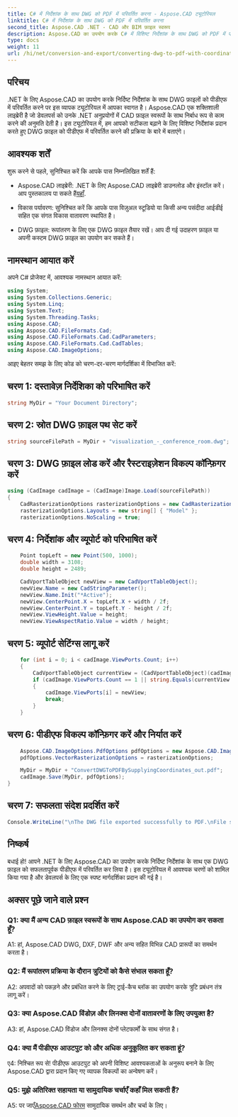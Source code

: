```yaml
---
title: C# में निर्देशांक के साथ DWG को PDF में परिवर्तित करना - Aspose.CAD ट्यूटोरियल
linktitle: C# में निर्देशांक के साथ DWG को PDF में परिवर्तित करना
second_title: Aspose.CAD .NET - CAD और BIM फ़ाइल स्वरूप
description: Aspose.CAD का उपयोग करके C# में विशिष्ट निर्देशांक के साथ DWG को PDF में परिवर्तित करना सीखें। सटीक और कुशल सीएडी फ़ाइल रूपांतरण के लिए हमारी चरण-दर-चरण मार्गदर्शिका का पालन करें।
type: docs
weight: 11
url: /hi/net/conversion-and-export/converting-dwg-to-pdf-with-coordinates/
---
```

## परिचय

.NET के लिए Aspose.CAD का उपयोग करके निर्दिष्ट निर्देशांक के साथ DWG फ़ाइलों को पीडीएफ में परिवर्तित करने पर इस व्यापक ट्यूटोरियल में आपका स्वागत है। Aspose.CAD एक शक्तिशाली लाइब्रेरी है जो डेवलपर्स को उनके .NET अनुप्रयोगों में CAD फ़ाइल स्वरूपों के साथ निर्बाध रूप से काम करने की अनुमति देती है। इस ट्यूटोरियल में, हम आपको सटीकता बढ़ाने के लिए विशिष्ट निर्देशांक प्रदान करते हुए DWG फ़ाइल को पीडीएफ में परिवर्तित करने की प्रक्रिया के बारे में बताएंगे।

## आवश्यक शर्तें

शुरू करने से पहले, सुनिश्चित करें कि आपके पास निम्नलिखित शर्तें हैं:

- Aspose.CAD लाइब्रेरी: .NET के लिए Aspose.CAD लाइब्रेरी डाउनलोड और इंस्टॉल करें। आप पुस्तकालय पा सकते हैं[यहाँ](https://releases.aspose.com/cad/net/).

- विकास पर्यावरण: सुनिश्चित करें कि आपके पास विज़ुअल स्टूडियो या किसी अन्य पसंदीदा आईडीई सहित एक संगत विकास वातावरण स्थापित है।

- DWG फ़ाइल: रूपांतरण के लिए एक DWG फ़ाइल तैयार रखें। आप दी गई उदाहरण फ़ाइल या अपनी कस्टम DWG फ़ाइल का उपयोग कर सकते हैं।

## नामस्थान आयात करें

अपने C# प्रोजेक्ट में, आवश्यक नामस्थान आयात करें:

```csharp
using System;
using System.Collections.Generic;
using System.Linq;
using System.Text;
using System.Threading.Tasks;
using Aspose.CAD;
using Aspose.CAD.FileFormats.Cad;
using Aspose.CAD.FileFormats.Cad.CadParameters;
using Aspose.CAD.FileFormats.Cad.CadTables;
using Aspose.CAD.ImageOptions;
```

आइए बेहतर समझ के लिए कोड को चरण-दर-चरण मार्गदर्शिका में विभाजित करें:

## चरण 1: दस्तावेज़ निर्देशिका को परिभाषित करें

```csharp
string MyDir = "Your Document Directory";
```

## चरण 2: स्रोत DWG फ़ाइल पथ सेट करें

```csharp
string sourceFilePath = MyDir + "visualization_-_conference_room.dwg";
```

## चरण 3: DWG फ़ाइल लोड करें और रैस्टराइज़ेशन विकल्प कॉन्फ़िगर करें

```csharp
using (CadImage cadImage = (CadImage)Image.Load(sourceFilePath))
{
    CadRasterizationOptions rasterizationOptions = new CadRasterizationOptions();
    rasterizationOptions.Layouts = new string[] { "Model" };
    rasterizationOptions.NoScaling = true;
```

## चरण 4: निर्देशांक और व्यूपोर्ट को परिभाषित करें

```csharp
    Point topLeft = new Point(500, 1000);
    double width = 3108;
    double height = 2489;

    CadVportTableObject newView = new CadVportTableObject();
    newView.Name = new CadStringParameter();
    newView.Name.Init("*Active");
    newView.CenterPoint.X = topLeft.X + width / 2f;
    newView.CenterPoint.Y = topLeft.Y - height / 2f;
    newView.ViewHeight.Value = height;
    newView.ViewAspectRatio.Value = width / height;
```

## चरण 5: व्यूपोर्ट सेटिंग्स लागू करें

```csharp
    for (int i = 0; i < cadImage.ViewPorts.Count; i++)
    {
        CadVportTableObject currentView = (CadVportTableObject)(cadImage.ViewPorts[i]);
        if (cadImage.ViewPorts.Count == 1 || string.Equals(currentView.Name.Value.ToLowerInvariant(), "*active"))
        {
            cadImage.ViewPorts[i] = newView;
            break;
        }
    }
```

## चरण 6: पीडीएफ विकल्प कॉन्फ़िगर करें और निर्यात करें

```csharp
    Aspose.CAD.ImageOptions.PdfOptions pdfOptions = new Aspose.CAD.ImageOptions.PdfOptions();
    pdfOptions.VectorRasterizationOptions = rasterizationOptions;

    MyDir = MyDir + "ConvertDWGToPDFBySupplyingCoordinates_out.pdf";
    cadImage.Save(MyDir, pdfOptions);
}
```

## चरण 7: सफलता संदेश प्रदर्शित करें

```csharp
Console.WriteLine("\nThe DWG file exported successfully to PDF.\nFile saved at " + MyDir);
```

## निष्कर्ष

बधाई हो! आपने .NET के लिए Aspose.CAD का उपयोग करके निर्दिष्ट निर्देशांक के साथ एक DWG फ़ाइल को सफलतापूर्वक पीडीएफ में परिवर्तित कर लिया है। इस ट्यूटोरियल में आवश्यक चरणों को शामिल किया गया है और डेवलपर्स के लिए एक स्पष्ट मार्गदर्शिका प्रदान की गई है।

## अक्सर पूछे जाने वाले प्रश्न

### Q1: क्या मैं अन्य CAD फ़ाइल स्वरूपों के साथ Aspose.CAD का उपयोग कर सकता हूँ?

A1: हां, Aspose.CAD DWG, DXF, DWF और अन्य सहित विभिन्न CAD प्रारूपों का समर्थन करता है।

### Q2: मैं रूपांतरण प्रक्रिया के दौरान त्रुटियों को कैसे संभाल सकता हूँ?

A2: अपवादों को पकड़ने और प्रबंधित करने के लिए ट्राई-कैच ब्लॉक का उपयोग करके त्रुटि प्रबंधन तंत्र लागू करें।

### Q3: क्या Aspose.CAD विंडोज़ और लिनक्स दोनों वातावरणों के लिए उपयुक्त है?

A3: हां, Aspose.CAD विंडोज और लिनक्स दोनों प्लेटफार्मों के साथ संगत है।

### Q4: क्या मैं पीडीएफ आउटपुट को और अधिक अनुकूलित कर सकता हूं?

ए4: निश्चित रूप से! पीडीएफ आउटपुट को अपनी विशिष्ट आवश्यकताओं के अनुरूप बनाने के लिए Aspose.CAD द्वारा प्रदान किए गए व्यापक विकल्पों का अन्वेषण करें।

### Q5: मुझे अतिरिक्त सहायता या सामुदायिक चर्चाएँ कहाँ मिल सकती हैं?

A5: पर जाएँ[Aspose.CAD फोरम](https://forum.aspose.com/c/cad/19) सामुदायिक समर्थन और चर्चा के लिए।